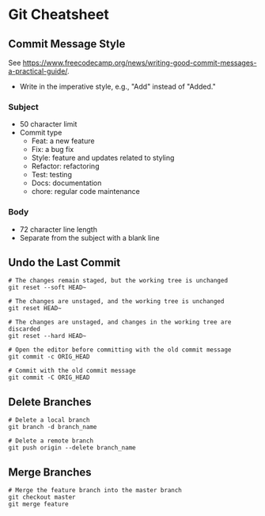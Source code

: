 Git Cheatsheet
==============

Commit Message Style
--------------------
See https://www.freecodecamp.org/news/writing-good-commit-messages-a-practical-guide/.

- Write in the imperative style, e.g., "Add" instead of "Added."

### Subject
- 50 character limit
- Commit type
    - Feat: a new feature
    - Fix: a bug fix
    - Style: feature and updates related to styling
    - Refactor: refactoring
    - Test: testing
    - Docs: documentation
    - chore: regular code maintenance

### Body
- 72 character line length 
- Separate from the subject with a blank line

Undo the Last Commit
--------------------
```Shell
# The changes remain staged, but the working tree is unchanged
git reset --soft HEAD~

# The changes are unstaged, and the working tree is unchanged
git reset HEAD~

# The changes are unstaged, and changes in the working tree are discarded
git reset --hard HEAD~

# Open the editor before committing with the old commit message
git commit -c ORIG_HEAD

# Commit with the old commit message
git commit -C ORIG_HEAD
```

Delete Branches
---------------
```Shell
# Delete a local branch
git branch -d branch_name

# Delete a remote branch
git push origin --delete branch_name
```

Merge Branches
--------------
```Shell
# Merge the feature branch into the master branch
git checkout master
git merge feature
```

